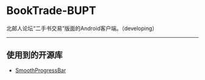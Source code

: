 # BookTrade-BUPT
北邮人论坛“二手书交易”版面的Android客户端。（developing）

----------
## 使用到的开源库 ##


- [SmoothProgressBar](https://github.com/castorflex/SmoothProgressBar)